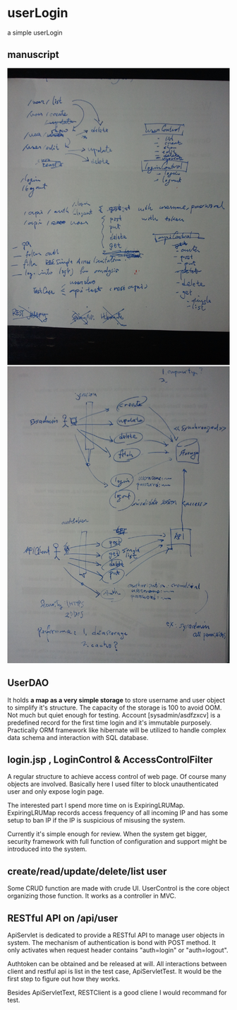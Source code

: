 # userLogin
a simple userLogin

## manuscript
![alt entries and flow](https://raw.githubusercontent.com/zhengda/userLogin/master/doc/IMG_20150721_205025.jpg)
![alt scenarios](https://raw.githubusercontent.com/zhengda/userLogin/master/doc/IMG_20150721_205035.jpg)

## UserDAO
It holds **a map as a very simple storage** to store username and user object to simplify it's structure. 
The capacity of the storage is 100 to avoid OOM. Not much but quiet enough for testing.
Account [sysadmin/asdfzxcv] is a predefined record for the first time login and it's immutable purposely.
Practically ORM framework like hibernate will be utilized to handle complex data schema and interaction with SQL database.

## login.jsp , LoginControl & AccessControlFilter
A regular structure to achieve access control of web page. 
Of course many objects are involved. Basically here I used filter to block unauthenticated user and only expose login page.

The interested part I spend more time on is  ExpiringLRUMap.
ExpiringLRUMap records access frequency of all incoming IP and has some setup to ban IP if the IP is suspicious of misusing the system.

Currently it's simple enough for review. When the system get bigger, security framework with full function of configuration and support might be introduced into the system. 

## create/read/update/delete/list user
Some CRUD function are made with crude UI.
UserControl is the core object organizing those function. It works as a controller in MVC.

## RESTful API on /api/user
ApiServlet is dedicated to provide a RESTful API to manage user objects in system.
The mechanism of authentication is bond with POST method. It only activates when request header contains "auth=login" or "auth=logout".

Authtoken can be obtained and be released at will.
All interactions between client and restful api is list in the test case, ApiServletTest. 
It would be the first step to figure out how they works.

Besides ApiServletText, RESTClient is a good cliene I would recommand for test.
